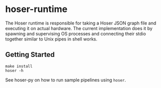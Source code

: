 # hoser-runtime

The Hoser runtime is responsible for taking a Hoser JSON graph file and executing it on actual hardware. The current implementation
does it by spawning and supervising OS processes and connecting their stdio together similar to Unix pipes in shell works.

## Getting Started

```
make install
hoser -h
```

See hoser-py on how to run sample pipelines using `hoser`.